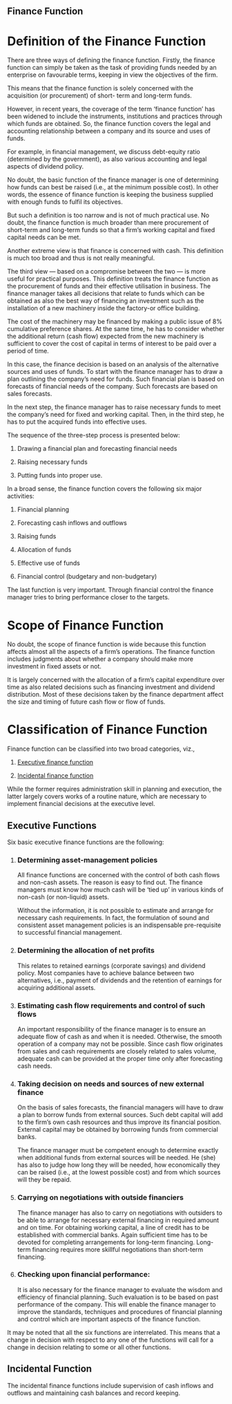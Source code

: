 ## Finance Function ##

# Definition of the Finance Function

There are three ways of defining the finance function. Firstly, the finance function can simply be taken as the task of providing funds needed by an enterprise on favourable terms, keeping in view the objectives of the firm.

This means that the finance function is solely concerned with the acquisition (or procurement) of short- term and long-term funds.

However, in recent years, the coverage of the term ‘finance function’ has been widened to include the instruments, institutions and practices through which funds are obtained. So, the finance function covers the legal and accounting relationship between a company and its source and uses of funds.

For example, in financial management, we discuss debt-equity ratio (determined by the government), as also various accounting and legal aspects of dividend policy.

No doubt, the basic function of the finance manager is one of determining how funds can best be raised (i.e., at the minimum possible cost). In other words, the essence of finance function is keeping the business supplied with enough funds to fulfil its objectives.

But such a definition is too narrow and is not of much practical use. No doubt, the finance function is much broader than mere procurement of short-term and long-term funds so that a firm’s working capital and fixed capital needs can be met.

Another extreme view is that finance is concerned with cash. This definition is much too broad and thus is not really meaningful.

The third view — based on a compromise between the two — is more useful for practical purposes. This definition treats the finance function as the procurement of funds and their effective utilisation in business. The finance manager takes all decisions that relate to funds which can be obtained as also the best way of financing an investment such as the installation of a new machinery inside the factory-or office building.

The cost of the machinery may be financed by making a public issue of 8% cumulative preference shares. At the same time, he has to consider whether the additional return (cash flow) expected from the new machinery is sufficient to cover the cost of capital in terms of interest to be paid over a period of time.

In this case, the finance decision is based on an analysis of the alternative sources and uses of funds. To start with the finance manager has to draw a plan outlining the company’s need for funds. Such financial plan is based on forecasts of financial needs of the company. Such forecasts are based on sales forecasts.

In the next step, the finance manager has to raise necessary funds to meet the company’s need for fixed and working capital. Then, in the third step, he has to put the acquired funds into effective uses.

The sequence of the three-step process is presented below:

1. Drawing a financial plan and forecasting financial needs

2. Raising necessary funds

3. Putting funds into proper use.

In a broad sense, the finance function covers the following six major activities:

1. Financial planning

2. Forecasting cash inflows and outflows

3. Raising funds

4. Allocation of funds

5. Effective use of funds

6. Financial control (budgetary and non-budgetary)

The last function is very important. Through financial control the finance man­ager tries to bring performance closer to the targets.

# Scope of Finance Function

No doubt, the scope of finance function is wide because this function affects almost all the aspects of a firm’s operations. The finance function includes judgments about whether a company should make more investment in fixed assets or not.

It is largely concerned with the allocation of a firm’s capital expenditure over time as also related decisions such as financing investment and dividend distribution. Most of these decisions taken by the finance department affect the size and timing of future cash flow or flow of funds.

# Classification of Finance Function

Finance function can be classified into two broad categories, viz.,

1. [Executive finance function](#executive-functions)

2. [Incidental finance function](#incidental-function)

While the former requires administra­tion skill in planning and execution, the latter largely covers works of a routine nature, which are necessary to implement financial decisions at the executive level.

## Executive Functions

Six basic executive finance functions are the following:

1. ### Determining asset-management policies

    All finance functions are concerned with the control of both cash flows and non-cash assets. The reason is easy to find out. The finance managers must know how much cash will be ‘tied up’ in various kinds of non-cash (or non-liquid) assets.

    Without the information, it is not possible to estimate and arrange for necessary cash requirements. In fact, the formulation of sound and consistent asset management policies is an indispensable pre-requisite to successful financial management.

2. ### Determining the allocation of net profits

    This relates to retained earnings (corporate savings) and dividend policy. Most companies have to achieve balance between two alternatives, i.e., payment of dividends and the retention of earnings for acquiring additional assets.

3. ### Estimating cash flow requirements and control of such flows

    An important responsibility of the finance manager is to ensure an adequate flow of cash as and when it is needed. Otherwise, the smooth operation of a company may not be possible. Since cash flow originates from sales and cash requirements are closely related to sales volume, adequate cash can be provided at the proper time only after forecasting cash needs.

4. ### Taking decision on needs and sources of new external finance

    On the basis of sales forecasts, the financial managers will have to draw a plan to borrow funds from external sources. Such debt capital will add to the firm’s own cash resources and thus improve its financial position. External capital may be obtained by borrowing funds from commercial banks.

    The finance manager must be competent enough to determine exactly when additional funds from external sources will be needed. He (she) has also to judge how long they will be needed, how economically they can be raised (i.e., at the lowest possible cost) and from which sources will they be repaid.

5. ### Carrying on negotiations with outside financiers

    The finance manager has also to carry on negotiations with outsiders to be able to arrange for necessary external financing in required amount and on time. For obtaining working capital, a line of credit has to be established with commercial banks. Again sufficient time has to be devoted for completing arrangements for long-term financing. Long-term financing requires more skillful negotiations than short-term financing.

6. ### Checking upon financial performance:

    It is also necessary for the finance manager to evaluate the wisdom and efficiency of financial planning. Such evaluation is to be based on past performance of the company. This will enable the finance manager to improve the standards, tech­niques and procedures of financial planning and control which are important aspects of the finance function.

It may be noted that all the six functions are interrelated. This means that a change in decision with respect to any one of the functions will call for a change in decision relating to some or all other functions.

## Incidental Function

The incidental finance functions include supervision of cash inflows and outflows and maintaining cash balances and record keeping.